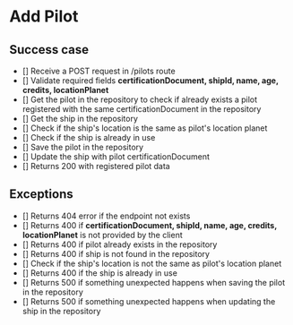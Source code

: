 # Add Pilot

## Success case
- [] Receive a POST request in /pilots route
- [] Validate required fields **certificationDocument, shipId, name, age, credits, locationPlanet**
- [] Get the pilot in the repository to check if already exists a pilot registered with the same certificationDocument in the repository
- [] Get the ship in the repository
- [] Check if the ship's location is the same as pilot's location planet
- [] Check if the ship is already in use
- [] Save the pilot in the repository
- [] Update the ship with pilot certificationDocument
- [] Returns 200 with registered pilot data

## Exceptions
- [] Returns 404 error if the endpoint not exists
- [] Returns 400 if **certificationDocument, shipId, name, age, credits, locationPlanet** is not provided by the client
- [] Returns 400 if pilot already exists in the repository
- [] Returns 400 if ship is not found in the repository
- [] Check if the ship's location is not the same as pilot's location planet
- [] Returns 400 if the ship is already in use
- [] Returns 500 if something unexpected happens when saving the pilot in the repository
- [] Returns 500 if something unexpected happens when updating the ship in the repository